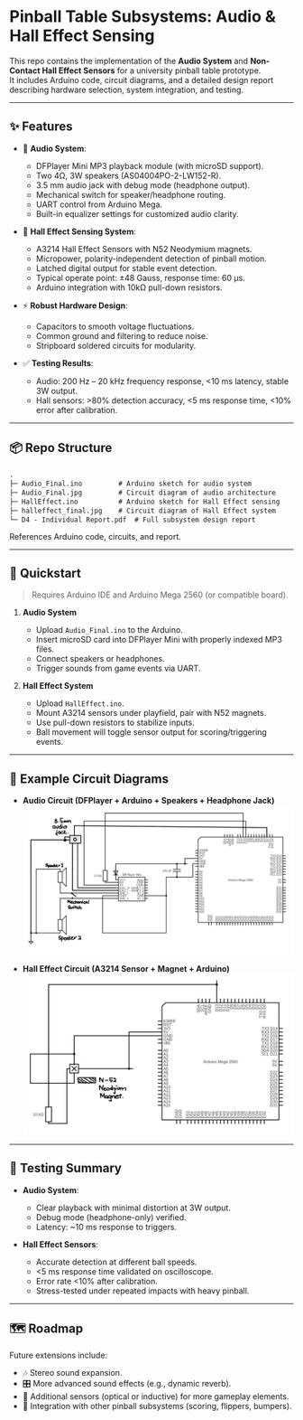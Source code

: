 # Pinball Table Subsystems: Audio & Hall Effect Sensing

This repo contains the implementation of the **Audio System** and **Non-Contact Hall Effect Sensors** for a university pinball table prototype.  
It includes Arduino code, circuit diagrams, and a detailed design report describing hardware selection, system integration, and testing.

---

## ✨ Features

- 🎵 **Audio System**:
  - DFPlayer Mini MP3 playback module (with microSD support).  
  - Two 4Ω, 3W speakers (AS04004PO-2-LW152-R).  
  - 3.5 mm audio jack with debug mode (headphone output).  
  - Mechanical switch for speaker/headphone routing.  
  - UART control from Arduino Mega.  
  - Built-in equalizer settings for customized audio clarity.

- 🧲 **Hall Effect Sensing System**:
  - A3214 Hall Effect Sensors with N52 Neodymium magnets.  
  - Micropower, polarity-independent detection of pinball motion.  
  - Latched digital output for stable event detection.  
  - Typical operate point: ±48 Gauss, response time: 60 μs.  
  - Arduino integration with 10kΩ pull-down resistors.

- ⚡ **Robust Hardware Design**:
  - Capacitors to smooth voltage fluctuations.  
  - Common ground and filtering to reduce noise.  
  - Stripboard soldered circuits for modularity.

- ✅ **Testing Results**:
  - Audio: 200 Hz – 20 kHz frequency response, <10 ms latency, stable 3W output.  
  - Hall sensors: >80% detection accuracy, <5 ms response time, <10% error after calibration.

---

## 📦 Repo Structure

```
.
├─ Audio_Final.ino         # Arduino sketch for audio system
├─ Audio_Final.jpg         # Circuit diagram of audio architecture
├─ HallEffect.ino          # Arduino sketch for Hall Effect sensing
├─ halleffect_final.jpg    # Circuit diagram of Hall Effect system
└─ D4 - Individual Report.pdf  # Full subsystem design report
```
References Arduino code, circuits, and report.

---

## 🚀 Quickstart

> Requires Arduino IDE and Arduino Mega 2560 (or compatible board).

1. **Audio System**  
   - Upload `Audio_Final.ino` to the Arduino.  
   - Insert microSD card into DFPlayer Mini with properly indexed MP3 files.  
   - Connect speakers or headphones.  
   - Trigger sounds from game events via UART.  

2. **Hall Effect System**  
   - Upload `HallEffect.ino`.  
   - Mount A3214 sensors under playfield, pair with N52 magnets.  
   - Use pull-down resistors to stabilize inputs.  
   - Ball movement will toggle sensor output for scoring/triggering events.  

---

## 📒 Example Circuit Diagrams

- **Audio Circuit (DFPlayer + Arduino + Speakers + Headphone Jack)**  
  ![Audio Circuit](Audio_Final.jpg)

- **Hall Effect Circuit (A3214 Sensor + Magnet + Arduino)**  
  ![Hall Effect Circuit](halleffect_final.jpg)

---

## 🧪 Testing Summary

- **Audio System**:  
  - Clear playback with minimal distortion at 3W output.  
  - Debug mode (headphone-only) verified.  
  - Latency: ~10 ms response to triggers.  

- **Hall Effect Sensors**:  
  - Accurate detection at different ball speeds.  
  - <5 ms response time validated on oscilloscope.  
  - Error rate <10% after calibration.  
  - Stress-tested under repeated impacts with heavy pinball.

---

## 🗺️ Roadmap

Future extensions include:  
- 🎶 Stereo sound expansion.  
- 🎛️ More advanced sound effects (e.g., dynamic reverb).  
- 🧩 Additional sensors (optical or inductive) for more gameplay elements.  
- 🏓 Integration with other pinball subsystems (scoring, flippers, bumpers).
